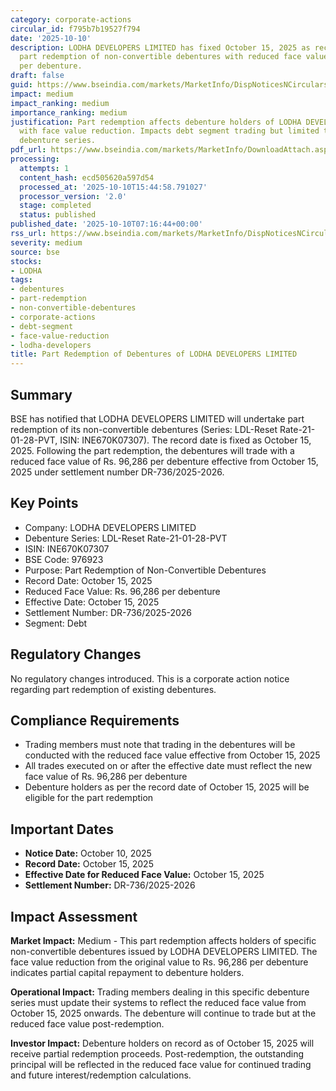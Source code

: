 ```yaml
---
category: corporate-actions
circular_id: f795b7b19527f794
date: '2025-10-10'
description: LODHA DEVELOPERS LIMITED has fixed October 15, 2025 as record date for
  part redemption of non-convertible debentures with reduced face value of Rs. 96,286
  per debenture.
draft: false
guid: https://www.bseindia.com/markets/MarketInfo/DispNoticesNCirculars.aspx?Noticeid={F879C770-0AF4-4A2C-AD36-448A6D5CF4F7}&noticeno=20251010-6&dt=10/10/2025&icount=6&totcount=69&flag=0
impact: medium
impact_ranking: medium
importance_ranking: medium
justification: Part redemption affects debenture holders of LODHA DEVELOPERS LIMITED
  with face value reduction. Impacts debt segment trading but limited to specific
  debenture series.
pdf_url: https://www.bseindia.com/markets/MarketInfo/DownloadAttach.aspx?id=20251010-6&attachedId=
processing:
  attempts: 1
  content_hash: ecd505620a597d54
  processed_at: '2025-10-10T15:44:58.791027'
  processor_version: '2.0'
  stage: completed
  status: published
published_date: '2025-10-10T07:16:44+00:00'
rss_url: https://www.bseindia.com/markets/MarketInfo/DispNoticesNCirculars.aspx?Noticeid={F879C770-0AF4-4A2C-AD36-448A6D5CF4F7}&noticeno=20251010-6&dt=10/10/2025&icount=6&totcount=69&flag=0
severity: medium
source: bse
stocks:
- LODHA
tags:
- debentures
- part-redemption
- non-convertible-debentures
- corporate-actions
- debt-segment
- face-value-reduction
- lodha-developers
title: Part Redemption of Debentures of LODHA DEVELOPERS LIMITED
---
```


## Summary

BSE has notified that LODHA DEVELOPERS LIMITED will undertake part redemption of its non-convertible debentures (Series: LDL-Reset Rate-21-01-28-PVT, ISIN: INE670K07307). The record date is fixed as October 15, 2025. Following the part redemption, the debentures will trade with a reduced face value of Rs. 96,286 per debenture effective from October 15, 2025 under settlement number DR-736/2025-2026.

## Key Points

- Company: LODHA DEVELOPERS LIMITED
- Debenture Series: LDL-Reset Rate-21-01-28-PVT
- ISIN: INE670K07307
- BSE Code: 976923
- Purpose: Part Redemption of Non-Convertible Debentures
- Record Date: October 15, 2025
- Reduced Face Value: Rs. 96,286 per debenture
- Effective Date: October 15, 2025
- Settlement Number: DR-736/2025-2026
- Segment: Debt

## Regulatory Changes

No regulatory changes introduced. This is a corporate action notice regarding part redemption of existing debentures.

## Compliance Requirements

- Trading members must note that trading in the debentures will be conducted with the reduced face value effective from October 15, 2025
- All trades executed on or after the effective date must reflect the new face value of Rs. 96,286 per debenture
- Debenture holders as per the record date of October 15, 2025 will be eligible for the part redemption

## Important Dates

- **Notice Date:** October 10, 2025
- **Record Date:** October 15, 2025
- **Effective Date for Reduced Face Value:** October 15, 2025
- **Settlement Number:** DR-736/2025-2026

## Impact Assessment

**Market Impact:** Medium - This part redemption affects holders of specific non-convertible debentures issued by LODHA DEVELOPERS LIMITED. The face value reduction from the original value to Rs. 96,286 per debenture indicates partial capital repayment to debenture holders.

**Operational Impact:** Trading members dealing in this specific debenture series must update their systems to reflect the reduced face value from October 15, 2025 onwards. The debenture will continue to trade but at the reduced face value post-redemption.

**Investor Impact:** Debenture holders on record as of October 15, 2025 will receive partial redemption proceeds. Post-redemption, the outstanding principal will be reflected in the reduced face value for continued trading and future interest/redemption calculations.